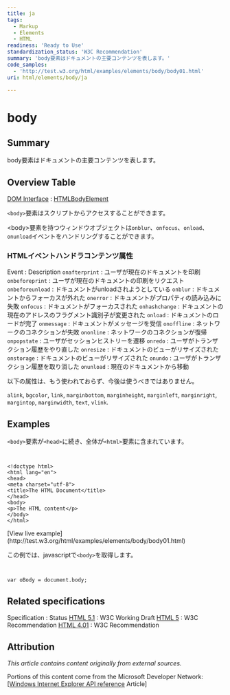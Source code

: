 ```yaml
---
title: ja
tags:
  - Markup
  - Elements
  - HTML
readiness: 'Ready to Use'
standardization_status: 'W3C Recommendation'
summary: 'body要素はドキュメントの主要コンテンツを表します。'
code_samples:
  - 'http://test.w3.org/html/examples/elements/body/body01.html'
uri: html/elements/body/ja

---
```

# body

## Summary

body要素はドキュメントの主要コンテンツを表します。

## Overview Table

[DOM Interface](/dom/interface)
:   [HTMLBodyElement](/dom/HTMLBodyElement)

`<body>`要素はスクリプトからアクセスすることができます。

\<body\>要素を持つウィンドウオブジェクトは`onblur`、`onfocus`、`onload`、`onunload`イベントをハンドリングすることができます。

### HTMLイベントハンドラコンテンツ属性

Event
:   Description
`onafterprint`
:   ユーザが現在のドキュメントを印刷
`onbeforeprint`
:   ユーザが現在のドキュメントの印刷をリクエスト
`onbeforeunload`
:   ドキュメントがunloadされようとしている
`onblur`
:   ドキュメントからフォーカスが外れた
`onerror`
:   ドキュメントがプロパティの読み込みに失敗
`onfocus`
:   ドキュメントがフォーカスされた
`onhashchange`
:   ドキュメントの現在のアドレスのフラグメント識別子が変更された
`onload`
:   ドキュメントのロードが完了
`onmessage`
:   ドキュメントがメッセージを受信
`onoffline`
:   ネットワークのコネクションが失敗
`ononline`
:   ネットワークのコネクションが復帰
`onpopstate`
:   ユーザがセッションヒストリーを遷移
`onredo`
:   ユーザがトランザクション履歴をやり直した
`onresize`
:   ドキュメントのビューがリサイズされた
`onstorage`
:   ドキュメントのビューがリサイズされた
`onundo`
:   ユーザがトランザクション履歴を取り消した
`onunload`
:   現在のドキュメントから移動

以下の属性は、もう使われておらず、今後は使うべきではありません。

`alink`, `bgcolor`, `link`, `marginbottom`, `marginheight`, `marginleft`, `marginright`, `margintop`, `marginwidth`, `text`, `vlink`.

## Examples

`<body>`要素が`<head>`に続き、全体が`<html>`要素に含まれています。

``` {.html}


<!doctype html>
<html lang="en">
<head>
<meta charset="utf-8">
<title>The HTML Document</title>
</head>
<body>
<p>The HTML content</p>
</body>
</html>
```

</pre>
[View live example](http://test.w3.org/html/examples/elements/body/body01.html)

この例では、javascriptで`<body>`を取得します。

``` {.js}


var oBody = document.body;
```

</pre>

## Related specifications

Specification
:   Status
[HTML 5.1](http://www.w3.org/TR/html51/sections.html#the-body-element)
:   W3C Working Draft
[HTML 5](http://www.w3.org/TR/html5/sections.html#the-body-element)
:   W3C Recommendation
[HTML 4.01](http://www.w3.org/TR/html401/struct/global.html#edef-BODY)
:   W3C Recommendation

## Attribution

*This article contains content originally from external sources.*

Portions of this content come from the Microsoft Developer Network: [[Windows Internet Explorer API reference](http://msdn.microsoft.com/en-us/library/ie/hh828809%28v=vs.85%29.aspx) Article]

